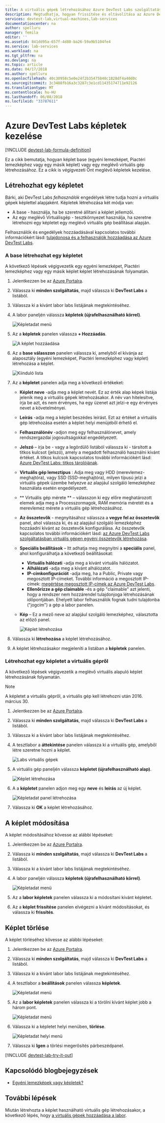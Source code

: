 ```yaml
---
title: A virtuális gépek létrehozásához Azure DevTest Labs szolgáltatásban képletek kezelése |} Microsoft Docs
description: Megtudhatja, hogyan frissítése és eltávolítása az Azure DevTest Labs képletek
services: devtest-lab,virtual-machines,lab-services
documentationcenter: na
author: spelluru
manager: femila
editor: ''
ms.assetid: 841dd95a-657f-4d80-ba26-59a9b5104fe4
ms.service: lab-services
ms.workload: na
ms.tgt_pltfrm: na
ms.devlang: na
ms.topic: article
ms.date: 04/17/2018
ms.author: spelluru
ms.openlocfilehash: 40c30958c5e0e24f2b35475848c1828df4a40d0c
ms.sourcegitcommit: 3c3488fb16a3c3287c3e1cd11435174711e92126
ms.translationtype: MT
ms.contentlocale: hu-HU
ms.lasthandoff: 06/08/2018
ms.locfileid: "33787611"
---
```

# <a name="manage-azure-devtest-labs-formulas"></a>Azure DevTest Labs képletek kezelése

[!INCLUDE [devtest-lab-formula-definition](../../includes/devtest-lab-formula-definition.md)]

Ez a cikk bemutatja, hogyan képlet base (egyéni lemezképet, Piactéri lemezképhez vagy egy másik képlet) vagy egy meglévő virtuális gép létrehozásához. Ez a cikk is végigvezeti Önt meglévő képletek kezelése.

## <a name="create-a-formula"></a>Létrehozhat egy képletet
Bárki, aki DevTest Labs *felhasználók* engedélyek létre tudja hozni a virtuális gépek képlettel alapjaként. Képletek létrehozása két módja van: 

* A base - használja, ha be szeretné állítani a képlet jellemzői.
* Az egy meglévő Virtuálisgép - tesztkörnyezet használja, ha szeretne létrehozni egy képletet egy meglévő virtuális gép beállításai alapján.

Felhasználók és engedélyek hozzáadásával kapcsolatos további információkért lásd: [tulajdonosa és a felhasználók hozzáadása az Azure DevTest Labs](./devtest-lab-add-devtest-user.md).

### <a name="create-a-formula-from-a-base"></a>A base létrehozhat egy képletet
A következő lépések végigvezetik egy egyéni lemezképet, Piactéri lemezképhez vagy egy másik képlet képlet létrehozásának folyamatán.

1. Jelentkezzen be az [Azure Portalra](http://go.microsoft.com/fwlink/p/?LinkID=525040).

2. Válassza ki **minden szolgáltatás**, majd válassza ki **DevTest Labs** a listából.

3. Válassza ki a kívánt labor labs listájának megtekintéséhez.  

4. A labor paneljén válassza **képletek (újrafelhasználható körrel)**.
   
    ![Képletadat menü](./media/devtest-lab-create-formulas/lab-settings-formulas.png)

5. Az a **képletek** panelen válassza **+ Hozzáadás**.
   
    ![A képlet hozzáadása](./media/devtest-lab-create-formulas/add-formula.png)

6. Az a **base válasszon** panelen válassza ki, amelyből el kívánja az alaposztály (egyéni lemezképet, Piactéri lemezképhez vagy képlet) létrehozása a képlet.
   
    ![Kiinduló lista](./media/devtest-lab-create-formulas/base-list.png)

7. Az a **képletet** panelen adja meg a következő értékeket:
   
    * **Képlet neve** -adja meg a képlet nevét. Ez az érték alap képek listája jelenik meg a virtuális gépek létrehozásakor. A név van hitelesítve, írja be azt, és nem érvényes, ha egy üzenet azt jelzi-e egy érvényes nevet a követelményei.
    * **Leírás** -adja meg a képlet beszédes leírást. Ezt az értéket a virtuális gép létrehozása esetén a képlet helyi menüjéből érhető el.
    * **Felhasználónév** -adjon meg egy felhasználónevet, amely rendszergazdai jogosultságokkal engedélyezett.
    * **Jelszó** – írja be - vagy a legördülő listából válassza ki - társított a titkos kulcsot (jelszó), amely a megadott felhasználó használni kívánt értéket. A titkos kulcsok kapcsolatos további információkért lásd: [Azure DevTest Labs: titkos tárolójának](https://azure.microsoft.com/updates/azure-devtest-labs-keep-your-secrets-safe-and-easy-to-use-with-the-new-personal-secret-store/).
    * **Virtuális gép lemeztípus** : Adja meg vagy HDD (merevlemez-meghajtóra), vagy SSD (SSD-meghajtóra), milyen típusú jelzi a virtuális gépek üzembe helyezve az alapjául szolgáló lemezképhez használata esetén engedélyezett.
    * ** Virtuális gép mérete ** – válasszon ki egy előre meghatározott elemek adja meg a Processzormagok, RAM memória méretét és a merevlemez mérete a virtuális gép létrehozásához. 
    * **Az összetevők** - megnyitásához válassza a **vegye fel az összetevők** panel, ahol válassza ki, és az alapjául szolgáló lemezképhez hozzáadni kívánt az összetevők konfigurálása. Az összetevők kapcsolatos további információkért lásd: [az Azure DevTest Labs szolgáltatásban virtuális gépen egyéni összetevők létrehozása](devtest-lab-artifact-author.md).
    * **Speciális beállítások** – Itt adhatja meg megnyitni a **speciális** panel, ahol konfigurálhatja a következő beállításokat:
        * **Virtuális hálózati** -adja meg a kívánt virtuális hálózatot.
        * **Alhálózati** -adja meg a kívánt alhálózatot.    
        * **IP-címkonfigurációt** -adja meg, ha a Public, Private vagy megosztott IP-címeket. További információ a megosztott IP-címek: [megértése megosztott IP-címek az Azure DevTest Labs](./devtest-lab-shared-ip.md).
        * **Ellenőrizze a gép claimable** -és a gép "claimable" azt jelenti, hogy a rendszer nem hozzárendel tulajdonjoga létrehozásának időpontjában. Ehelyett labor felhasználók fognak tudni tulajdonba ("jogcím") a gép a labor panelen.     
    * **Kép** – Ez a mező neve az alapjául szolgáló lemezképhez, választotta az előző panel. 
     
       ![Képlet létrehozása](./media/devtest-lab-create-formulas/create-formula.png)

8. Válassza ki **létrehozása** a képlet létrehozásához.

9. A képlet létrehozásakor megjeleníti a listában a **képletek** panelen.

### <a name="create-a-formula-from-a-vm"></a>Létrehozhat egy képletet a virtuális gépről
A következő lépések végigvezetik a meglévő virtuális alapuló képlet létrehozásának folyamatán. 

> [!NOTE]
> A képletet a virtuális gépről, a virtuális gép kell létrehozni után 2016. március 30. 
> 
> 

1. Jelentkezzen be az [Azure Portalra](http://go.microsoft.com/fwlink/p/?LinkID=525040).
2. Válassza ki **minden szolgáltatás**, majd válassza ki **DevTest Labs** a listából.
3. Válassza ki a kívánt labor labs listájának megtekintéséhez.  
4. A tesztlabor a **áttekintése** panelen válassza ki a virtuális gép, amelyből létre szeretne hozni a képlet.
   
    ![Labs virtuális gépek](./media/devtest-lab-create-formulas/my-vms.png)
5. A virtuális gép paneljén válassza **képletet (újrafelhasználható alap)**.
   
    ![Képlet létrehozása](./media/devtest-lab-create-formulas/create-formula-menu.png)
6. A a **képletet** panelen adjon meg egy **neve** és **leírás** az új képlet.
   
    ![Képletadat panel létrehozása](./media/devtest-lab-create-formulas/create-formula-blade.png)
7. Válassza ki **OK** a képlet létrehozásához.

## <a name="modify-a-formula"></a>A képlet módosítása
A képlet módosításához kövesse az alábbi lépéseket:

1. Jelentkezzen be az [Azure Portalra](http://go.microsoft.com/fwlink/p/?LinkID=525040).
2. Válassza ki **minden szolgáltatás**, majd válassza ki **DevTest Labs** a listából.
3. Válassza ki a kívánt labor labs listájának megtekintéséhez.  
4. A labor paneljén válassza **képletek (újrafelhasználható körrel)**.
   
    ![Képletadat menü](./media/devtest-lab-manage-formulas/lab-settings-formulas.png)
5. Az a **labor képletek** panelen válassza ki a módosítani kívánt képletet.
6. Az a **képlet frissítése** panelen elvégezni a kívánt módosításokat, és válassza ki **frissítés**.

## <a name="delete-a-formula"></a>Képlet törlése
A képlet törléséhez kövesse az alábbi lépéseket:

1. Jelentkezzen be az [Azure Portalra](http://go.microsoft.com/fwlink/p/?LinkID=525040).
2. Válassza ki **minden szolgáltatás**, majd válassza ki **DevTest Labs** a listából.
3. Válassza ki a kívánt labor labs listájának megtekintéséhez.  
4. A tesztlabor a **beállítások** panelen válassza **képletek**.
   
    ![Képletadat menü](./media/devtest-lab-manage-formulas/lab-settings-formulas.png)
5. Az a **labor képletek** panelen válassza ki a törölni kívánt képlet jobb a három pont.
   
    ![Képletadat menü](./media/devtest-lab-manage-formulas/lab-formulas-blade.png)
6. Válassza ki a képletet helyi menüben, **törlése**.
   
    ![Képletadat helyi menü](./media/devtest-lab-manage-formulas/formula-delete-context-menu.png)
7. Válassza ki **Igen** a törlési megerősítés párbeszédpanel.

[!INCLUDE [devtest-lab-try-it-out](../../includes/devtest-lab-try-it-out.md)]

## <a name="related-blog-posts"></a>Kapcsolódó blogbejegyzések
* [Egyéni lemezképek vagy képletek?](https://blogs.msdn.microsoft.com/devtestlab/2016/04/06/custom-images-or-formulas/)

## <a name="next-steps"></a>További lépések
Miután létrehozta a képlet használható virtuális gép létrehozásakor, a következő lépés, hogy [a virtuális gépek hozzáadása a labor](devtest-lab-add-vm.md).

